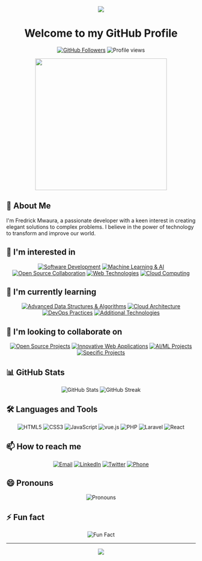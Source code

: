 <div align="center">
  <img src="https://capsule-render.vercel.app/api?type=waving&color=gradient&height=200&section=header&text=Fredrick%20Mwaura&fontSize=80&fontAlignY=35&animation=fadeIn" />
</div>

<h1 align="center">Welcome to my GitHub Profile</h1>

<p align="center">
  <a href="https://github.com/fredrick-mwaura"><img src="https://img.shields.io/github/followers/fredrick-mwaura?label=Followers&style=social" alt="GitHub Followers" /></a>
  <img src="https://komarev.com/ghpvc/?username=fredrick-mwaura&label=Profile%20views&color=0e75b6&style=flat" alt="Profile views" />
</p>

<div align="center">
  <img src="https://media.giphy.com/media/qgQUggAC3Pfv687qPC/giphy.gif" width="350" />
</div>

## 👋 About Me

I'm Fredrick Mwaura, a passionate developer with a keen interest in creating elegant solutions to complex problems. I believe in the power of technology to transform and improve our world.

## 👀 I'm interested in
<p align="center">
  <a href="#"><img src="https://img.shields.io/badge/Software_Development-8B5CF6?style=for-the-badge&logoColor=white" alt="Software Development" /></a>
  <a href="#"><img src="https://img.shields.io/badge/Machine_Learning_&_AI-D946EF?style=for-the-badge&logoColor=white" alt="Machine Learning & AI" /></a>
  <a href="#"><img src="https://img.shields.io/badge/Open_Source_Collaboration-F97316?style=for-the-badge&logoColor=white" alt="Open Source Collaboration" /></a>
  <a href="#"><img src="https://img.shields.io/badge/Web_Technologies-0EA5E9?style=for-the-badge&logoColor=white" alt="Web Technologies" /></a>
  <a href="#"><img src="https://img.shields.io/badge/Cloud_Computing-9b87f5?style=for-the-badge&logoColor=white" alt="Cloud Computing" /></a>
</p>

## 🌱 I'm currently learning
<p align="center">
  <a href="#"><img src="https://img.shields.io/badge/Advanced_Data_Structures_&_Algorithms-E5DEFF?style=for-the-badge&logo=codecademy&logoColor=000000" alt="Advanced Data Structures & Algorithms" /></a>
  <a href="#"><img src="https://img.shields.io/badge/Cloud_Architecture-D3E4FD?style=for-the-badge&logo=amazon-aws&logoColor=000000" alt="Cloud Architecture" /></a>
  <a href="#"><img src="https://img.shields.io/badge/DevOps_Practices-FFDEE2?style=for-the-badge&logo=docker&logoColor=000000" alt="DevOps Practices" /></a>
  <a href="#"><img src="https://img.shields.io/badge/Additional_Technologies-FDE1D3?style=for-the-badge&logo=coursera&logoColor=000000" alt="Additional Technologies" /></a>
</p>

## 💞️ I'm looking to collaborate on
<p align="center">
  <a href="#"><img src="https://img.shields.io/badge/Open_Source_Projects-F2FCE2?style=for-the-badge&logo=github&logoColor=000000" alt="Open Source Projects" /></a>
  <a href="#"><img src="https://img.shields.io/badge/Innovative_Web_Applications-FEF7CD?style=for-the-badge&logo=react&logoColor=000000" alt="Innovative Web Applications" /></a>
  <a href="#"><img src="https://img.shields.io/badge/AI/ML_Projects-FEC6A1?style=for-the-badge&logo=tensorflow&logoColor=000000" alt="AI/ML Projects" /></a>
  <a href="#"><img src="https://img.shields.io/badge/Specific_Projects-F1F0FB?style=for-the-badge&logo=hackster&logoColor=000000" alt="Specific Projects" /></a>
</p>

## 📊 GitHub Stats

<div align="center">
  <img src="https://github-readme-stats.vercel.app/api?username=fredrick-mwaura&show_icons=true&theme=radical" alt="GitHub Stats" />
  <img src="https://github-readme-streak-stats.herokuapp.com/?user=fredrick-mwaura&theme=radical" alt="GitHub Streak" />
</div>

## 🛠️ Languages and Tools

<p align="center">
  <img src="https://img.shields.io/badge/HTML5-E34F26?style=for-the-badge&logo=html5&logoColor=white" alt="HTML5" />
  <img src="https://img.shields.io/badge/CSS3-1572B6?style=for-the-badge&logo=css3&logoColor=white" alt="CSS3" />
  <img src="https://img.shields.io/badge/JavaScript-F7DF1E?style=for-the-badge&logo=javascript&logoColor=black" alt="JavaScript" />
  <img src="https://img.shields.io/badge/Node.js-43853D?style=for-the-badge&logo=vue.js&logoColor=white" alt="vue.js" />
  <img src="https://img.shields.io/badge/Python-3776AB?style=for-the-badge&logo=python&logoColor=white" alt="PHP" />  
  <img src="https://img.shields.io/badge/Python-3776AB?style=for-the-badge&logo=laravel&logoColor=white" alt="Laravel" />
  <img src="https://img.shields.io/badge/React-20232A?style=for-the-badge&logo=react&logoColor=61DAFB" alt="React" />
  <!-- Add more technologies you work with -->
</p>

## 📫 How to reach me
<p align="center">
  <a href="mailto:fredrickmwaura691@gmail.com"><img src="https://img.shields.io/badge/Email-D14836?style=for-the-badge&logo=gmail&logoColor=white" alt="Email" /></a>
  <a href="https://linkedin.com/in/fredrick-mwaura"><img src="https://img.shields.io/badge/LinkedIn-0077B5?style=for-the-badge&logo=linkedin&logoColor=white" alt="LinkedIn" /></a>
  <a href="https://twitter.com/freddy3390"><img src="https://img.shields.io/badge/Twitter-1DA1F2?style=for-the-badge&logo=twitter&logoColor=white" alt="Twitter" /></a>
  <a href="tel:+15551234567"><img src="https://img.shields.io/badge/Phone-34b7f1?style=for-the-badge&logo=phone&logoColor=white" alt="Phone" /></a>
  <!-- Add more contact methods as needed -->
</p>

## 😄 Pronouns
<p align="center">
  <img src="https://img.shields.io/badge/He-Him-7E69AB?style=for-the-badge" alt="Pronouns" />
</p>

## ⚡ Fun fact
<p align="center">
  <img src="https://img.shields.io/badge/I once taught myself to juggle spoons-6E59A5?style=for-the-badge" alt="Fun Fact" />
</p>

---

<div align="center">
  <img src="https://capsule-render.vercel.app/api?type=waving&color=gradient&height=100&section=footer" />
</div>

<!---
fredrick-mwaura/fredrick-mwaura is a ✨ special ✨ repository because its `README.md` (this file) appears on your GitHub profile.
You can click the Preview link to take a look at your changes.
--->
